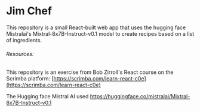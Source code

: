 # Jim Chef

This repository is a small React-built web app that uses the hugging face Mistralai's Mixtral-8x7B-Instruct-v0.1 model to create recipes based on a list of ingredients.

###### *Resources:*

This repository is an exercise from Bob Zirroll's React course on the Scrimba platform: [https://scrimba.com/learn-react-c0e](https://scrimba.com/learn-react-c0e)

The Hugging face Mistral AI used https://huggingface.co/mistralai/Mixtral-8x7B-Instruct-v0.1
